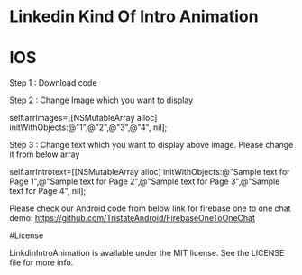 # Linkedin Kind Of Intro Animation

# IOS

Step 1 : Download code 

Step 2 : Change Image  which you want to display


self.arrImages=[[NSMutableArray alloc] initWithObjects:@"1",@"2",@"3",@"4", nil];

Step 3 : Change text which you want to display above image. Please change it from below array

 self.arrIntrotext=[[NSMutableArray alloc] initWithObjects:@"Sample text for Page 1",@"Sample text for Page 2",@"Sample text for Page 3",@"Sample text for Page 4", nil];
  
Please check our Android code from below link for firebase one to one chat demo:
https://github.com/TristateAndroid/FirebaseOneToOneChat

#License

LinkdinIntroAnimation is available under the MIT license. See the LICENSE file for more info.
    
